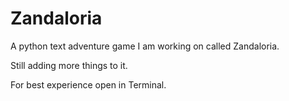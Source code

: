 # Zandaloria

A python text adventure game I am working on called Zandaloria.

Still adding more things to it.

For best experience open in Terminal.
